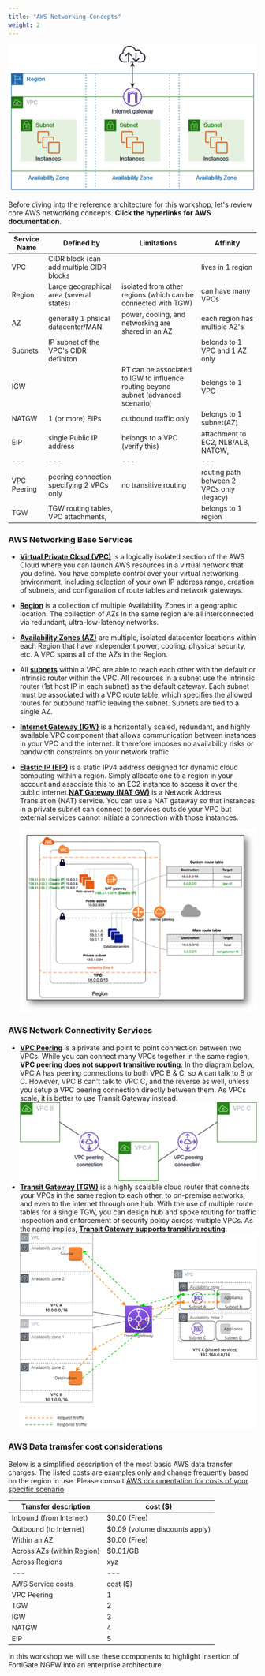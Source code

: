 ```yaml
---
title: "AWS Networking Concepts"
weight: 2
---
```


![](AWS_networking.png)

Before diving into the reference architecture for this workshop, let's review core AWS networking concepts. **Click the hyperlinks for AWS documentation**.

Service Name | Defined by                               | Limitations | Affinity
--- |------------------------------------------|-------------| ---
VPC | CIDR block (can add multiple CIDR blocks | | lives in 1 region
Region| Large geographical area (several states) | isolated from other regions (which can be connected with TGW) | can have many VPCs
AZ | generally 1 phsical datacenter/MAN | power, cooling, and networking are shared in an AZ | each region has multiple AZ's
Subnets | IP subnet of the VPC's CIDR definiton | | belonds to 1 VPC and 1 AZ only
IGW | | RT can be associated to IGW to influence routing beyond subnet (advanced scenario) | belongs to 1 VPC
NATGW | 1 (or more) EIPs | outbound traffic only | belongs to 1 subnet(AZ)
EIP | single Public IP address | belongs to a VPC (verify this) | attachment to EC2, NLB/ALB, NATGW, 
--- | --- | --- | ---
VPC Peering | peering connection specifying 2 VPCs only | no transitive routing | routing path between 2 VPCs only (legacy)
TGW | TGW routing tables, VPC attachments, | | belongs to 1 region


### AWS Networking Base Services
- [**Virtual Private Cloud (VPC)**](https://docs.aws.amazon.com/vpc/latest/userguide/how-it-works.html) is a logically isolated section of the AWS Cloud where you can launch AWS resources in a virtual network that you define. You have complete control over your virtual networking environment, including selection of your own IP address range, creation of subnets, and configuration of route tables and network gateways.
- [**Region**](https://docs.aws.amazon.com/AWSEC2/latest/UserGuide/using-regions-availability-zones.html#concepts-regions) is a collection of multiple Availability Zones in a geographic location. The collection of AZs in the same region are all interconnected via redundant, ultra-low-latency networks.
- [**Availability Zones (AZ)**](https://docs.aws.amazon.com/AWSEC2/latest/UserGuide/using-regions-availability-zones.html#concepts-availability-zones) are multiple, isolated datacenter locations within each Region that have independent power, cooling, physical security, etc. A VPC spans all of the AZs in the Region. 
- All [**subnets**](https://docs.aws.amazon.com/vpc/latest/userguide/configure-subnets.html) within a VPC are able to reach each other with the default or intrinsic router within the VPC. All resources in a subnet use the intrinsic router (1st host IP in each subnet) as the default gateway. Each subnet must be associated with a VPC route table, which specifies the allowed routes for outbound traffic leaving the subnet. Subnets are tied to a single AZ.
- [**Internet Gateway (IGW)**](https://docs.aws.amazon.com/vpc/latest/userguide/VPC_Internet_Gateway.html) is a horizontally scaled, redundant, and highly available VPC component that allows communication between instances in your VPC and the internet. It therefore imposes no availability risks or bandwidth constraints on your network traffic.
- [**Elastic IP (EIP)**](https://docs.aws.amazon.com/vpc/latest/userguide/vpc-eips.html) is a static IPv4 address designed for dynamic cloud computing within a region. Simply allocate one to a region in your account and associate this to an EC2 instance to access it over the public internet.[**NAT Gateway (NAT GW)**](https://docs.aws.amazon.com/vpc/latest/userguide/vpc-nat-gateway.html) is a Network Address Translation (NAT) service. You can use a NAT gateway so that instances in a private subnet can connect to services outside your VPC but external services cannot initiate a connection with those instances.

  ![](image-vpc-simple.png)

### AWS Network Connectivity Services
- [**VPC Peering**](https://docs.aws.amazon.com/vpc/latest/peering/vpc-peering-basics.html) is a private and point to point connection between two VPCs. While you can connect many VPCs together in the same region, **VPC peering does not support transitive routing**. In the diagram below, VPC A has peering connections to both VPC B & C, so A can talk to B or C. However, VPC B can't talk to VPC C, and the reverse as well, unless you setup a VPC peering connection directly between them. As VPCs scale, it is better to use Transit Gateway instead.
  ![](image-vpc-peering.png)
- [**Transit Gateway (TGW)**](https://docs.aws.amazon.com/vpc/latest/tgw/how-transit-gateways-work.html) is a highly scalable cloud router that connects your VPCs in the same region to each other, to on-premise networks, and even to the internet through one hub. With the use of multiple route tables for a single TGW, you can design hub and spoke routing for traffic inspection and enforcement of security policy across multiple VPCs. As the name implies, [**Transit Gateway supports transitive routing**](https://docs.aws.amazon.com/vpc/latest/tgw/TGW_Scenarios.html).
  ![](image-tgw-appliance.png)

### AWS Data tramsfer cost considerations
Below is a simplified description of the most basic AWS data transfer charges.  The listed costs are examples only and change frequently based on the region in use.  Please consult [AWS documentation for costs of your specific scenario](https://aws.amazon.com/blogs/architecture/overview-of-data-transfer-costs-for-common-architectures/)

Transfer description | cost ($)
--- | ---
Inbound (from Internet) | $0.00 (Free)
Outbound (to Internet) | $0.09 (volume discounts apply)
Within an AZ | $0.00 (Free)
Across AZs (within Region) | $0.01/GB
Across Regions | xyz
--- | ---
AWS Service costs | cost ($)
VPC Peering | 1 
TGW | 2
IGW | 3
NATGW | 4 
EIP | 5

In this workshop we will use these components to highlight insertion of FortiGate NGFW into an enterprise architecture. 
